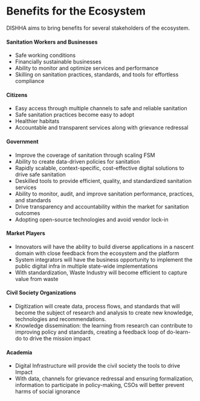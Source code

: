 # Benefits for the Ecosystem

DISHHA aims to bring benefits for several stakeholders of the ecosystem.

#### Sanitation Workers and Businesses 

* Safe working conditions
* Financially sustainable businesses 
* Ability to monitor and optimize services and performance 
* Skilling on sanitation practices, standards, and tools for effortless compliance

#### Citizens

* Easy access through multiple channels to safe and reliable sanitation 
* Safe sanitation practices become easy to adopt 
* Healthier habitats
* Accountable and transparent services along with grievance redressal

#### Government

* Improve the coverage of sanitation through scaling FSM
* Ability to create data-driven policies for sanitation
* Rapidly scalable, context-specific, cost-effective digital solutions to drive safe sanitation
* Deskilled tools to provide efficient, quality, and standardized sanitation services
* Ability to monitor, audit, and improve sanitation performance, practices, and standards
* Drive transparency and accountability within the market for sanitation outcomes
* Adopting open-source technologies and avoid vendor lock-in

#### Market Players

* Innovators will have the ability to build diverse applications in a nascent domain with close feedback from the ecosystem and the platform
* System integrators will have the business opportunity to implement the public digital infra in multiple state-wide implementations
* With standardization, Waste Industry will become efficient to capture value from waste

#### Civil Society Organizations

* Digitization will create data, process flows, and standards that will become the subject of research and analysis to create new knowledge, technologies and recommendations.
* Knowledge dissemination: the learning from research can contribute to improving policy and standards, creating a feedback loop of do-learn-do to drive the mission impact

#### Academia

* Digital Infrastructure will provide the civil society the tools to drive Impact
* With data, channels for grievance redressal and ensuring formalization, information to participate in policy-making, CSOs will better prevent harms of social ignorance
